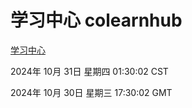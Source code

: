 # 学习中心 colearnhub
[学习中心](http://219.139.197.74:56308/colearnhub/)

2024年 10月 31日 星期四 01:30:02 CST

2024年 10月 30日 星期三 17:30:02 GMT
